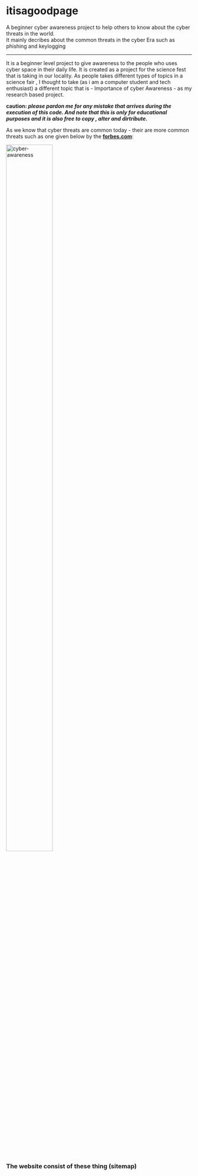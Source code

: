 # itisagoodpage

A beginner cyber awareness project to help others to know about the cyber threats in the world.<br />
It mainly decribes about the common threats in the cyber Era such as phishing and keylogging

<hr />

It is a beginner level project to give awareness to the people who uses cyber space in their daily life. It is created as a project for the science fest that is taking in our locality. As people takes different types of topics in a science fair , I thought to take (as i am a computer student and tech enthusiast) a different topic that is - Importance of cyber Awareness - as my research based project.

<strong> caution: <em> please pardon me for any mistake that arrives during the execution of this code. And note that this is only for educational purposes and it is also free to copy , alter and dirtribute.</em> </strong>

As we know that cyber threats are common today - their are more common threats such as one given below by the [**forbes.com**]("https://www.forbes.com/"):

  <a href="https://www.forbes.com/advisor/business/common-cyber-security-threats/" target="_blank"><img src="https://thumbor.forbes.com/thumbor/fit-in/900x510/https://www.forbes.com/advisor/wp-content/uploads/2021/10/common_cybersecurity_threats_-_article_image.jpg" width="50%" height="70%" alt="cyber-awareness"></a>
  
### The website consist of these thing (**sitemap**)  
